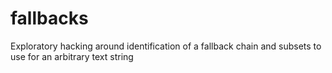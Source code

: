 # fallbacks
Exploratory hacking around identification of a fallback chain and subsets to use for an arbitrary text string
